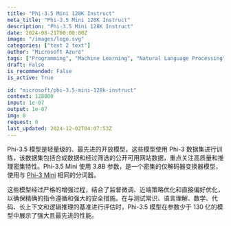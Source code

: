 ```yaml
---
title: "Phi-3.5 Mini 128K Instruct"
meta_title: "Phi-3.5 Mini 128K Instruct"
description: "Phi-3.5 Mini 128K Instruct"
date: 2024-08-21T00:00:00Z
image: "/images/logo.svg"
categories: ["text 2 text"]
author: "Microsoft Azure"
tags: ["Programming", "Machine Learning", "Natural Language Processing", "Data Science", "Generative AI"]
draft: False
is_recommended: False
is_active: True

id: "microsoft/phi-3.5-mini-128k-instruct"
context: 128000
input: 1e-07
output: 1e-07
img: 0
request: 0
last_updated: 2024-12-02T04:07:53Z
---
```


Phi-3.5 模型是轻量级的、最先进的开放模型。这些模型使用 Phi-3 数据集进行训练，该数据集包括合成数据和经过筛选的公开可用网站数据，重点关注高质量和推理密集特性。Phi-3.5 Mini 使用 3.8B 参数，是一个密集的仅解码器变换器模型，使用与 [Phi-3 Mini](/microsoft/phi-3-mini-128k-instruct) 相同的分词器。

这些模型经过严格的增强过程，结合了监督微调、近端策略优化和直接偏好优化，以确保精确的指令遵循和强大的安全措施。在与测试常识、语言理解、数学、代码、长上下文和逻辑推理的基准进行评估时，Phi-3.5 模型在参数少于 130 亿的模型中展示了强大且最先进的性能。

